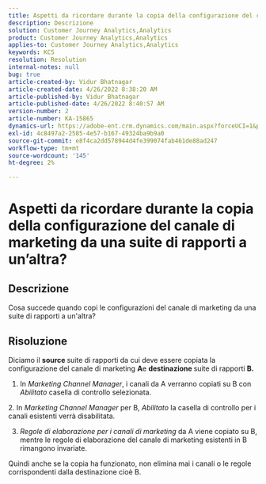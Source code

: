 ```yaml
---
title: Aspetti da ricordare durante la copia della configurazione del canale di marketing da una suite di rapporti a un’altra?
description: Descrizione
solution: Customer Journey Analytics,Analytics
product: Customer Journey Analytics,Analytics
applies-to: Customer Journey Analytics,Analytics
keywords: KCS
resolution: Resolution
internal-notes: null
bug: true
article-created-by: Vidur Bhatnagar
article-created-date: 4/26/2022 8:38:20 AM
article-published-by: Vidur Bhatnagar
article-published-date: 4/26/2022 8:40:57 AM
version-number: 2
article-number: KA-15865
dynamics-url: https://adobe-ent.crm.dynamics.com/main.aspx?forceUCI=1&pagetype=entityrecord&etn=knowledgearticle&id=7b416a33-3cc5-ec11-a7b6-0022480a1004
exl-id: 4c8497a2-2585-4e57-b167-49324ba9b9a0
source-git-commit: e8f4ca2dd578944d4fe399074fab461de88ad247
workflow-type: tm+mt
source-wordcount: '145'
ht-degree: 2%

---
```


# Aspetti da ricordare durante la copia della configurazione del canale di marketing da una suite di rapporti a un’altra?

## Descrizione


Cosa succede quando copi le configurazioni del canale di marketing da una suite di rapporti a un&#39;altra?


## Risoluzione


Diciamo il <b>source </b>suite di rapporti da cui deve essere copiata la configurazione del canale di marketing <b>A</b>e <b>destinazione </b>suite di rapporti <b>B.</b>

1. In *Marketing Channel Manager*, i canali da A verranno copiati su B con *Abilitato* casella di controllo selezionata.

2. In *Marketing Channel Manager* per B, *Abilitato* la casella di controllo per i canali esistenti verrà disabilitata.

3. *Regole di elaborazione per i canali di marketing* da A viene copiato su B, mentre le regole di elaborazione del canale di marketing esistenti in B rimangono invariate.

Quindi anche se la copia ha funzionato, non elimina mai i canali o le regole corrispondenti dalla destinazione cioè B.
